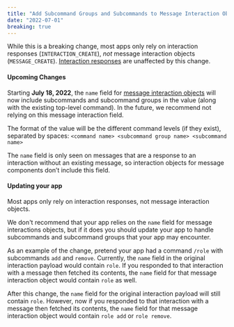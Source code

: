 ```yaml
---
title: "Add Subcommand Groups and Subcommands to Message Interaction Objects"
date: "2022-07-01"
breaking: true
---
```


While this is a breaking change, most apps only rely on interaction responses (`INTERACTION_CREATE`), *not* message interaction objects (`MESSAGE_CREATE`). [Interaction responses](/docs/interactions/receiving-and-responding#message-interaction-object/interaction-object-interaction-data) are unaffected by this change.

#### Upcoming Changes

Starting **July 18, 2022**, the `name` field for [message interaction objects](/docs/interactions/receiving-and-responding#message-interaction-object) will now include subcommands and subcommand groups in the value (along with the existing top-level command). In the future, we recommend not relying on this message interaction field.

The format of the value will be the different command levels (if they exist), separated by spaces:
`<command name> <subcommand group name> <subcommand name>`

The `name` field is only seen on messages that are a response to an interaction without an existing message, so interaction objects for message components don’t include this field.

#### Updating your app

Most apps only rely on interaction responses, not message interaction objects.

We don't recommend that your app relies on the `name` field for message interactions objects, but if it does you should update your app to handle subcommands and subcommand groups that your app may encounter.

As an example of the change, pretend your app had a command `/role` with subcommands `add` and `remove`. Currently, the `name` field in the original interaction payload would contain `role`. If you responded to that interaction with a message then fetched its contents, the `name` field for that message interaction object would contain `role` as well.

After this change, the `name` field for the original interaction payload will still contain `role`. However, now if you responded to that interaction with a message then fetched its contents, the `name` field for that message interaction object would contain `role add` or `role remove`.
